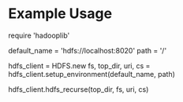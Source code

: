 


Example Usage
=============
require 'hadooplib'

default_name = 'hdfs://localhost:8020'
path = '/'

hdfs_client = HDFS.new
fs, top_dir, uri, cs = hdfs_client.setup_environment(default_name, path)

hdfs_client.hdfs_recurse(top_dir, fs, uri, cs)

